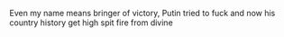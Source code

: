 Even my name means bringer of victory, Putin tried to fuck and now his country history
get high spit fire from divine
